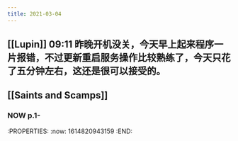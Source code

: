 ```yaml
---
title: 2021-03-04
---
```


## [[Lupin]] 09:11 昨晚开机没关，今天早上起来程序一片报错，不过更新重启服务操作比较熟练了，今天只花了五分钟左右，这还是很可以接受的。
## [[Saints and Scamps]]
### NOW p.1-
:PROPERTIES:
:now: 1614820943159
:END:
###
